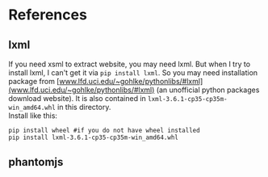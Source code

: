 # References

## lxml
If you need xsml to extract website, you may need lxml. But when I try to install lxml, I can't get it via `pip install lxml`. So you may need installation package from [www.lfd.uci.edu/~gohlke/pythonlibs/#lxml](www.lfd.uci.edu/~gohlke/pythonlibs/#lxml)
(an unofficial python packages download website). It is also contained in `lxml-3.6.1-cp35-cp35m-win_amd64.whl` in this directory.  
Install like this:  
```
pip install wheel #if you do not have wheel installed
pip install lxml-3.6.1-cp35-cp35m-win_amd64.whl
```

## phantomjs  
